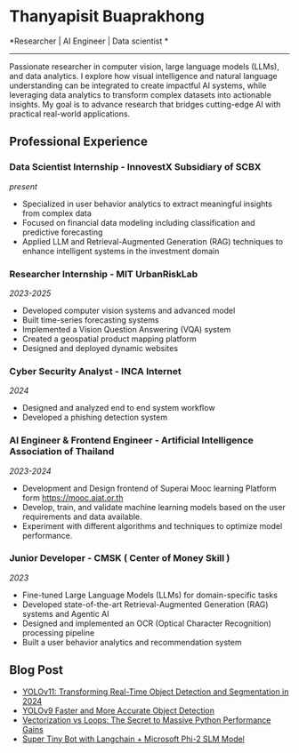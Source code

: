 # Thanyapisit Buaprakhong
*Researcher | AI Engineer | Data scientist *

--- 
Passionate researcher in computer vision, large language models (LLMs), and data analytics. I explore how visual intelligence and natural language understanding can be integrated to create impactful AI systems, while leveraging data analytics to transform complex datasets into actionable insights. My goal is to advance research that bridges cutting-edge AI with practical real-world applications.

## Professional Experience
### Data Scientist Internship - InnovestX Subsidiary of SCBX
*present*
- Specialized in user behavior analytics to extract meaningful insights from complex data
- Focused on financial data modeling including classification and predictive forecasting
- Applied LLM and Retrieval-Augmented Generation (RAG) techniques to enhance intelligent systems in the investment domain

### Researcher Internship - MIT UrbanRiskLab 
*2023-2025*
- Developed computer vision systems and advanced model
- Built time-series forecasting systems
- Implemented a Vision Question Answering (VQA) system
- Created a geospatial product mapping platform
- Designed and deployed dynamic websites

### Cyber Security Analyst - INCA Internet
*2024* 
- Designed and analyzed end to end system workflow
- Developed a phishing detection system

### AI Engineer & Frontend Engineer - Artificial Intelligence Association of Thailand
*2023-2024* 
- Development and Design frontend of Superai Mooc learning Platform form https://mooc.aiat.or.th
- Develop, train, and validate machine learning models based on the user requirements and data available.
- Experiment with different algorithms and techniques to optimize model performance.

### Junior Developer - CMSK ( Center of Money Skill )
*2023* 
- Fine-tuned Large Language Models (LLMs) for domain-specific tasks
- Developed state-of-the-art Retrieval-Augmented Generation (RAG) systems and Agentic AI
- Designed and implemented an OCR (Optical Character Recognition) processing pipeline
- Built a user behavior analytics and recommendation system

## Blog Post
<!-- BLOG-POST-LIST:START -->
- [YOLOv11: Transforming Real-Time Object Detection and Segmentation in 2024](https://medium.com/@tententgc/yolov11x-segmentation-transforming-real-time-object-detection-and-segmentation-in-2024-b0811007ce22?source=rss-7c18b421cb41------2)
- [YOLOv9 Faster and More Accurate Object Detection](https://medium.com/@tententgc/yolov9-faster-and-more-accurate-object-detection-337a7ca29676?source=rss-7c18b421cb41------2)
- [Vectorization vs Loops: The Secret to Massive Python Performance Gains](https://medium.com/@tententgc/vectorization-vs-loops-the-secret-to-massive-python-performance-gains-af8a4ac17234?source=rss-7c18b421cb41------2)
- [Super Tiny Bot with Langchain + Microsoft Phi-2 SLM Model](https://medium.com/@tententgc/super-tiny-bot-with-langchain-microsoft-phi-2-slm-model-791b4f6b516e?source=rss-7c18b421cb41------2)
<!-- BLOG-POST-LIST:END -->


